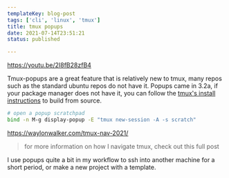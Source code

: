 ```yaml
---
templateKey: blog-post
tags: ['cli', 'linux', 'tmux']
title: tmux popups
date: 2021-07-14T23:51:21
status: published

---
```


https://youtu.be/2I8fB28zfB4

Tmux-popups are a great feature that is relatively new to tmux, many repos such
as the standard ubuntu repos do not have it.   Popups came in 3.2a, if your
package manager does not have it, you can follow the [tmux's install
instructions](https://github.com/tmux/tmux#installation) to build from source.


``` bash
# open a popup scratchpad
bind -n M-g display-popup -E "tmux new-session -A -s scratch"
```

https://waylonwalker.com/tmux-nav-2021/

> for more information on how I navigate tmux, check out this full post

I use popups quite a bit in my workflow to ssh into another machine for a short
period, or make a new project with a template.

